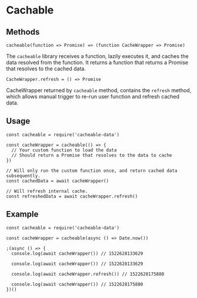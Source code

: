 # Cachable

## Methods

```
cacheable(function => Promise) => (function CacheWrapper => Promise)
```

The `cacheable` library receives a function, lazily executes it, and caches the data resolved from the function. It returns a function that returns a Promise that resolves to the cached data.

```
CacheWrapper.refresh = () => Promise
```

CacheWrapper returned by `cacheable` method, contains the `refresh` method, which allows manual trigger to re-run user function and refresh cached data.

## Usage

```
const cacheable = require('cacheable-data')

const cacheWrapper = cacheable(() => {
  // Your custom function to load the data
  // Should return a Promise that resolves to the data to cache
})

// Will only run the custom function once, and return cached data subsequently.
const cachedData = await cacheWrapper()

// Will refresh internal cache.
const refreshedData = await cacheWrapper.refresh()
```

## Example

```
const cacheable = require('cacheable-data')

const cacheWrapper = cacheable(async () => Date.now())

;(async () => {
  console.log(await cacheWrapper()) // 1522628133629

  console.log(await cacheWrapper()) // 1522628133629

  console.log(await cacheWrapper.refresh()) // 1522628175880

  console.log(await cacheWrapper()) // 1522628175880
})()
```
